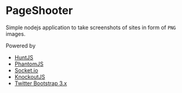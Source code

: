 PageShooter
=======================

Simple nodejs application to take screenshots of sites in form of
`PNG` images.



Powered by

-  [HuntJS](https://huntjs.herokuapp.com)
-  [PhantomJS](http://phantomjs.org/)
-  [Socket.io](http://socket.io)
-  [KnockoutJS](http://knockoutjs.com/)
-  [Twitter Bootstrap 3.x](http://getbootstrap.com)